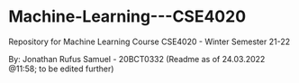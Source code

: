 # Machine-Learning---CSE4020
Repository for Machine Learning Course CSE4020 - Winter Semester 21-22

By: Jonathan Rufus Samuel - 20BCT0332 (Readme as of 24.03.2022 @11:58; to be edited further)
